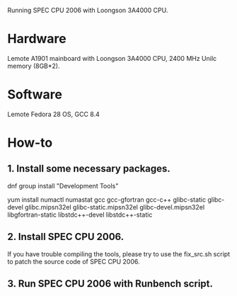 Running SPEC CPU 2006 with Loongson 3A4000 CPU.

# Hardware   
Lemote A1901 mainboard with Loongson 3A4000 CPU, 2400 MHz Unilc memory (8GB*2).
# Software  
Lemote Fedora 28 OS, GCC 8.4
# How-to 
## 1. Install some necessary packages.  

dnf group install "Development Tools"

yum install numactl numastat gcc gcc-gfortran gcc-c++ glibc-static glibc-devel glibc.mipsn32el glibc-static.mipsn32el glibc-devel.mipsn32el  libgfortran-static libstdc++-devel  libstdc++-static

## 2. Install SPEC CPU 2006.  
If you have trouble compiling the tools, please try to use the fix_src.sh script to patch the source code of SPEC CPU 2006.

## 3. Run SPEC CPU 2006 with Runbench script.
